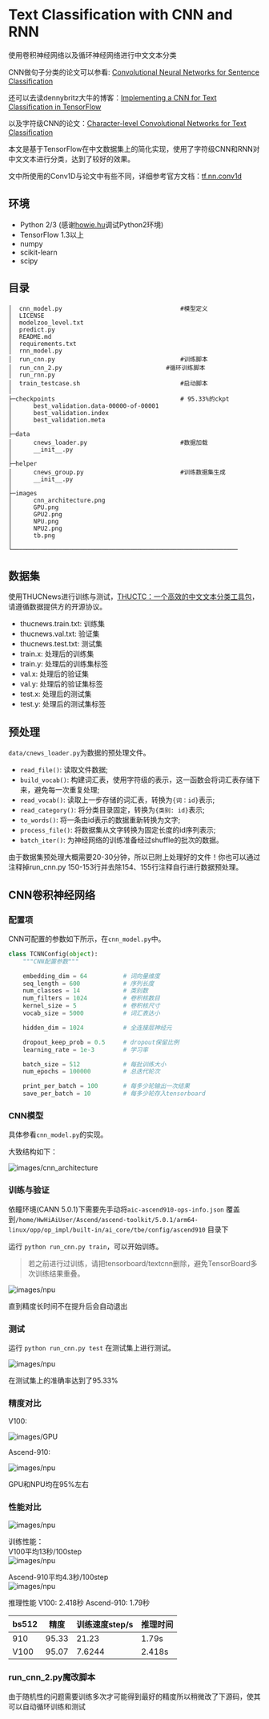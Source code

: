 # Text Classification with CNN and RNN

使用卷积神经网络以及循环神经网络进行中文文本分类

CNN做句子分类的论文可以参看: [Convolutional Neural Networks for Sentence Classification](https://arxiv.org/abs/1408.5882)

还可以去读dennybritz大牛的博客：[Implementing a CNN for Text Classification in TensorFlow](http://www.wildml.com/2015/12/implementing-a-cnn-for-text-classification-in-tensorflow/)

以及字符级CNN的论文：[Character-level Convolutional Networks for Text Classification](https://arxiv.org/abs/1509.01626)

本文是基于TensorFlow在中文数据集上的简化实现，使用了字符级CNN和RNN对中文文本进行分类，达到了较好的效果。

文中所使用的Conv1D与论文中有些不同，详细参考官方文档：[tf.nn.conv1d](https://www.tensorflow.org/api_docs/python/tf/nn/conv1d)

## 环境

- Python 2/3 (感谢[howie.hu](https://github.com/howie6879)调试Python2环境)
- TensorFlow 1.3以上
- numpy
- scikit-learn
- scipy

## 目录
```
│  cnn_model.py									#模型定义
│  LICENSE
│  modelzoo_level.txt
│  predict.py
│  README.md
│  requirements.txt
│  rnn_model.py
│  run_cnn.py									#训练脚本
│  run_cnn_2.py								#循环训练脚本
│  run_rnn.py
│  train_testcase.sh							#启动脚本
│
├─checkpoints									# 95.33%的ckpt
│      best_validation.data-00000-of-00001
│      best_validation.index
│      best_validation.meta
│
├─data
│      cnews_loader.py							#数据加载
│      __init__.py
│
├─helper
│      cnews_group.py							#训练数据集生成
│      __init__.py
│
├─images
│      cnn_architecture.png
│      GPU.png
│      GPU2.png
│      NPU.png
│      NPU2.png
│      tb.png
│
└───────────────────────────────────────────────────────────────

```



## 数据集

使用THUCNews进行训练与测试，[THUCTC：一个高效的中文文本分类工具包](http://thuctc.thunlp.org/)，请遵循数据提供方的开源协议。


- thucnews.train.txt: 训练集
- thucnews.val.txt: 验证集
- thucnews.test.txt: 测试集
- train.x: 处理后的训练集
- train.y: 处理后的训练集标签
- val.x: 处理后的验证集
- val.y: 处理后的验证集标签
- test.x: 处理后的测试集
- test.y: 处理后的测试集标签



## 预处理

`data/cnews_loader.py`为数据的预处理文件。

- `read_file()`: 读取文件数据;
- `build_vocab()`: 构建词汇表，使用字符级的表示，这一函数会将词汇表存储下来，避免每一次重复处理;
- `read_vocab()`: 读取上一步存储的词汇表，转换为`{词：id}`表示;
- `read_category()`: 将分类目录固定，转换为`{类别: id}`表示;
- `to_words()`: 将一条由id表示的数据重新转换为文字;
- `process_file()`: 将数据集从文字转换为固定长度的id序列表示;
- `batch_iter()`: 为神经网络的训练准备经过shuffle的批次的数据。

由于数据集预处理大概需要20-30分钟，所以已附上处理好的文件！你也可以通过注释掉run_cnn.py 150-153行并去除154、155行注释自行进行数据预处理。


## CNN卷积神经网络

### 配置项

CNN可配置的参数如下所示，在`cnn_model.py`中。

```python
class TCNNConfig(object):
    """CNN配置参数"""

    embedding_dim = 64			# 词向量维度
    seq_length = 600			# 序列长度
    num_classes = 14  			# 类别数
    num_filters = 1024 			# 卷积核数目
    kernel_size = 5  			# 卷积核尺寸
    vocab_size = 5000  			# 词汇表达小

    hidden_dim = 1024 			# 全连接层神经元

    dropout_keep_prob = 0.5  	# dropout保留比例
    learning_rate = 1e-3  		# 学习率

    batch_size = 512  			# 每批训练大小
    num_epochs = 100000 		# 总迭代轮次

    print_per_batch = 100  		# 每多少轮输出一次结果
    save_per_batch = 10  		# 每多少轮存入tensorboard
```

### CNN模型

具体参看`cnn_model.py`的实现。

大致结构如下：

![images/cnn_architecture](images/cnn_architecture.png)

### 训练与验证
依瞳环境(CANN 5.0.1)下需要先手动将`aic-ascend910-ops-info.json` 覆盖到`/home/HwHiAiUser/Ascend/ascend-toolkit/5.0.1/arm64-linux/opp/op_impl/built-in/ai_core/tbe/config/ascend910` 目录下  

运行 `python run_cnn.py train`，可以开始训练。

> 若之前进行过训练，请把tensorboard/textcnn删除，避免TensorBoard多次训练结果重叠。

![images/npu](images/NPU.png)

直到精度长时间不在提升后会自动退出


### 测试

运行 `python run_cnn.py test` 在测试集上进行测试。

![images/npu](images/NPU2.png)


在测试集上的准确率达到了95.33%

### 精度对比
V100:  

![images/GPU](images/GPU2.png)  

Ascend-910:  

![images/npu](images/NPU2.png)  

GPU和NPU均在95%左右

### 性能对比


![images/npu](images/tb.png)  


训练性能：  
V100平均13秒/100step   
![images/npu](images/GPU.png)  

Ascend-910平均4.3秒/100step  
![images/npu](images/NPU.png)

推理性能 V100: 2.418秒 Ascend-910: 1.79秒  

| bs512     | 精度    | 训练速度step/s | 推理时间   |
|------|-------|------------|--------|
| 910  | 95.33 | 21.23    | 1.79s  |
| V100 | 95.07 | 7.6244     | 2.418s |

### run_cnn_2.py魔改脚本
由于随机性的问题需要训练多次才可能得到最好的精度所以稍微改了下源码，使其可以自动循环训练和测试

